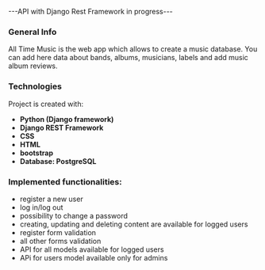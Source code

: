 <p><solid>---API with Django Rest Framework in progress---</solid></p>

<h3>General Info</h2>
<p>All Time Music is the  web app which allows to create a music database.
You can add here data about bands, albums, musicians, labels and add music album reviews.</p>

<h3>Technologies</h2>
<p>Project is created with:</p>
    <ul>
        <li><strong>Python (Django framework)</strong></li>
        <li><strong>Django REST Framework</strong></li>
        <li><strong>CSS</strong></li>
        <li><strong>HTML</strong></li>
        <li><strong>bootstrap</strong></li>
        <li><strong>Database: PostgreSQL</strong></li>
    </ul>

<h3>Implemented functionalities:</h3>
<ul>
    <li>register a new user</li>
    <li>log in/log out</li>
    <li>possibility to change a password</li>
    <li>creating, updating and deleting content are available for logged users</li>
    <li>register form validation</li>
    <li>all other forms validation</li>
    <li>API for all models available for logged users</li>
    <li>APi for users model available only for admins</li>
</ul>


